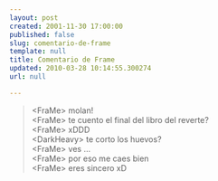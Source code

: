 ```yaml
---
layout: post
created: 2001-11-30 17:00:00
published: false
slug: comentario-de-frame
template: null
title: Comentario de Frame
updated: 2010-03-28 10:14:55.300274
url: null

---
```


> &lt;FraMe&gt; molan!  
> &lt;FraMe&gt; te cuento el final del libro del reverte?  
> &lt;FraMe&gt; xDDD  
> &lt;DarkHeavy&gt; te corto los huevos?  
> &lt;FraMe&gt; ves ...  
> &lt;FraMe&gt; por eso me caes bien  
> &lt;FraMe&gt; eres sincero xD


